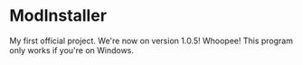 # ModInstaller
My first official project.
We're now on version 1.0.5! Whoopee!
This program only works if you're on Windows. 
